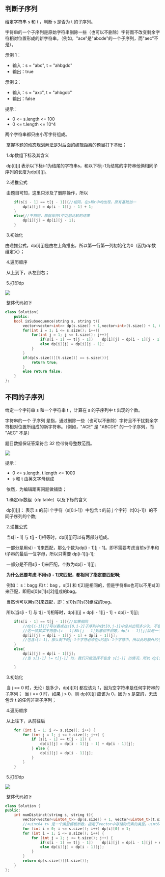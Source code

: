 ## 判断子序列

给定字符串 s 和 t ，判断 s 是否为 t 的子序列。

字符串的一个子序列是原始字符串删除一些（也可以不删除）字符而不改变剩余字符相对位置形成的新字符串。（例如，"ace"是"abcde"的一个子序列，而"aec"不是）。

示例 1：

- 输入：s = "abc", t = "ahbgdc"
- 输出：true

示例 2：

- 输入：s = "axc", t = "ahbgdc"
- 输出：false

提示：

- 0 <= s.length <= 100
- 0 <= t.length <= 10^4

两个字符串都只由小写字符组成。

​	掌握本题的动态规划解法是对后面的编辑距离的题目打下基础；

​	1.dp数组下标及其含义

​	dp\[i][j] 表示以下标i-1为结尾的字符串s，和以下标j-1为结尾的字符串他俩相同子序列的长度为dp\[i][j]。

​	2.递推公式

​	由题目可知，这里只涉及了删除操作，所以

```cpp
	if(s[i - 1] == t[j - 1]){//相同，在s和t中均出现，原有基础加一
        dp[i][j] = dp[i - 1][j - 1] + 1;
    }
	else{//不相同，那就保持t中之前比较的结果
        dp[i][j] = dp[i][j - 1];
    }
```

​	3.初始化

​	由递推公式，dp\[i][j]是由左上角推出，所以第一行第一列初始化为0（因为dp数组定义）；

​	4.遍历顺序

​	从上到下，从左到右；

​	5.打印dp

![](https://gitee.com/salinoia/image/raw/master/2021030317364166.jpg)

​	整体代码如下

```cpp
class Solution{
    public:
    bool isSubsequence(string s, string t){
        vector<vector<int>> dp(s.size() + 1,vector<int>(t.size() + 1, 0));
        for(int i = 1; i <= s.size(); i++){
            for(int j = 1; j <= t.size(); j++){
                if(s[i - 1] == t[j - 1])	dp[i][j] = dp[i - 1][j - 1] + 1;
                else dp[i][j] = dp[i][j - 1];
            }
        }
        if(dp[s.size()][t.size()] == s.size()){
            return true;
        }
        else return false;
    }
};
```

## 不同的子序列

给定一个字符串 s 和一个字符串 t ，计算在 s 的子序列中 t 出现的个数。

字符串的一个 子序列 是指，通过删除一些（也可以不删除）字符且不干扰剩余字符相对位置所组成的新字符串。（例如，"ACE" 是 "ABCDE" 的一个子序列，而 "AEC" 不是）

题目数据保证答案符合 32 位带符号整数范围。

![](https://gitee.com/salinoia/image/raw/master/image-20240520232445412.png)

提示：

- 0 <= s.length, t.length <= 1000
- s 和 t 由英文字母组成

​	依然，为编辑距离问题做铺垫；

​	1.确定dp数组（dp table）以及下标的含义

​	dp\[i][j]： 表示 s 的前i 个字符（s[0:i-1]）中包含 t 的前 j 个字符（t[0:j-1]）的不同子序列的个数;

​	2.递推公式

​	当s[i - 1] 与 t[j - 1]相等时，dp\[i][j]可以有两部分组成。

​	一部分是用s[i - 1]来匹配，那么个数为dp\[i - 1][j - 1]。即不需要考虑当前s子串和t子串的最后一位字母，所以只需要 dp\[i-1][j-1];

​	一部分是不用s[i - 1]来匹配，个数为dp\[i - 1][j];

​	**为什么还要考虑 不用s[i - 1]来匹配，都相同了指定要匹配啊**;

​	例如： s：bagg 和 t：bag ，s[3] 和 t[2]是相同的，但是字符串s也可以不用s[3]来匹配，即用s[0]s[1]s[2]组成的bag。

​	当然也可以用s[3]来匹配，即：s[0]s[1]s[3]组成的bag。

​	所以当s[i - 1] 与 t[j - 1]相等时，dp\[i][j] = dp\[i - 1][j - 1] + dp\[i - 1][j];

```cpp
	if(s[i - 1] == t[j - 1]){//如果相同
        //dp[i-1][j]可以看成在s[0,i-2]子序列中找t[0,j-1]中总共出现多少次，不包含 s[i-1]，那么子序列的个数就是 dp[i-1][j];不考虑i-1元素来匹配，此时s比t多退一格用来模拟删除i-1元素，即s[0, i - 2]为了防止负索引，只能是j加上1，dp[i-1][j]
    	//这一项其实不用管s[i - 1]和t[j - 1]到底相不相等，dp[i - 1][j]就是一个base;
        dp[i][j] = dp[i - 1][j - 1] + dp[i - 1][j];
        //包含s[i-1]，那么剩下的j-1个字符必须在s的前i-1个字符中，所以此时额外的子序列的个数是dp[i-1][j-1];
    }
	else{
        dp[i][j] = dp[i - 1][j];
        //当 s[i-1] != t[j-1] 时，我们只能选择不包含 s[i-1] 的情况，所以 dp[i][j] = dp[i-1][j]。

    }
```

​	3.初始化

​	当 j == 0 时，无论 i 是多少，dp\[i][0] 都应该为 1，因为空字符串是任何字符串的子序列；
​	当 i == 0 时，如果 j > 0，则 dp\[0][j] 应该为 0，因为 s 是空的，无法包含 t 的任何非空子序列；

​	4.遍历顺序

​	从上往下，从前往后

```cpp
    for (int i = 1; i <= s.size(); i++) {
        for (int j = 1; j <= t.size(); j++) {
            if (s[i - 1] == t[j - 1]) {
                dp[i][j] = dp[i - 1][j - 1] + dp[i - 1][j];
            } else {
                dp[i][j] = dp[i - 1][j];
            }
        }
    }
```

​	5.打印dp

![](https://gitee.com/salinoia/image/raw/master/115.%E4%B8%8D%E5%90%8C%E7%9A%84%E5%AD%90%E5%BA%8F%E5%88%97.jpg)

​	整体代码如下

```cpp
class Solution {
public:
	int numDistinct(string s, string t){
        vector<vector<uint64_t>> dp(s.size() + 1, vector<uint64_t>(t.size() + 1, 0));
        //<uint64_t> 是一个类型模板参数，指定了vector中存储的元素的类型。uint64_t 是一个无符号整数类型，其大小至少为64位（即至少可以表示从0到2^64-1的整数）。这个类型通常定义在 <cstdint> 头文件中。
        for (int i = 0; i <= s.size(); i++) dp[i][0] = 1;  
        for (int i = 1; i <= s.size(); i++) {
            for (int j = 1; j <= t.size(); j++) {
                if(s[i - 1] == t[j - 1])	dp[i][j] = dp[i - 1][j] + dp[i - 1][j - 1];
                else dp[i][j] = dp[i - 1][j];
            }
        }
        return dp[s.size()][t.size()];
    }
};
```

